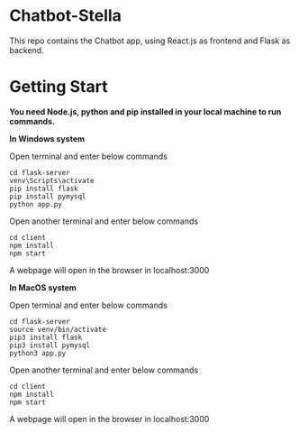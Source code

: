 # Chatbot-Stella
This repo contains the Chatbot app, using React.js as frontend and Flask as backend.


# Getting Start
**You need Node.js, python and pip installed in your local machine to run commands.**

**In Windows system**

Open terminal and enter below commands

```
cd flask-server
venv\Scripts\activate
pip install flask
pip install pymysql
python app.py
```

Open another terminal and enter below commands

```
cd client
npm install
npm start
```

A webpage will open in the browser in localhost:3000


**In MacOS system**

Open terminal and enter below commands

```
cd flask-server
source venv/bin/activate
pip3 install flask
pip3 install pymysql
python3 app.py
```

Open another terminal and enter below commands

```
cd client
npm install
npm start
```

A webpage will open in the browser in localhost:3000

